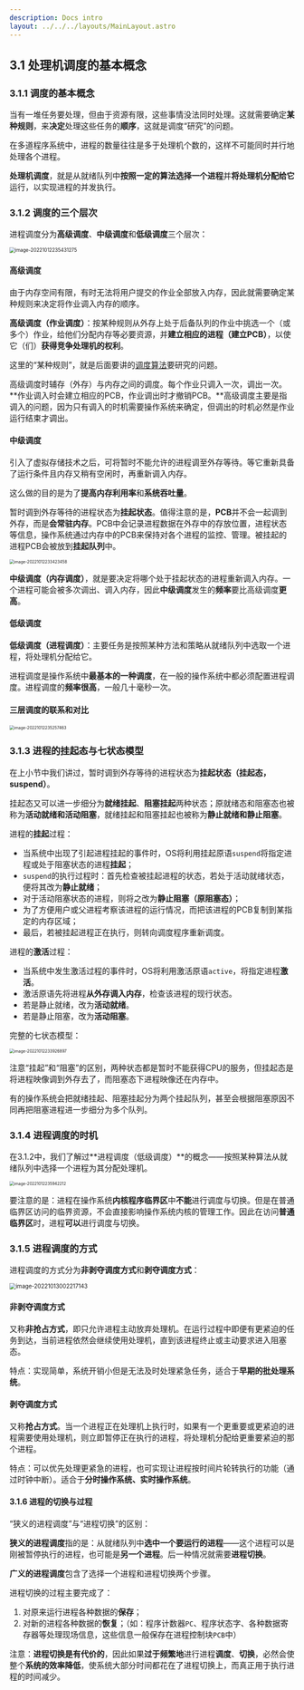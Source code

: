 ```yaml
---
description: Docs intro
layout: ../../../layouts/MainLayout.astro
---
```


## 3.1 处理机调度的基本概念

### 3.1.1 调度的基本概念

当有一堆任务要处理，但由于资源有限，这些事情没法同时处理。这就需要确定**某种规则**，来**决定**处理这些任务的**顺序**，这就是调度“研究”的问题。

在多道程序系统中，进程的数量往往是多于处理机个数的，这样不可能同时并行地处理各个进程。

**处理机调度**，就是从就绪队列中**按照一定的算法选择一个进程**并**将处理机分配给它**运行，以实现进程的并发执行。

### 3.1.2 调度的三个层次

进程调度分为**高级调度**、**中级调度**和**低级调度**三个层次：

<img src="https://images.drshw.tech/images/notes/image-20221012235431275.png" alt="image-20221012235431275" style="zoom:60%;" />

#### 高级调度

由于内存空间有限，有时无法将用户提交的作业全部放入内存，因此就需要确定某种规则来决定将作业调入内存的顺序。

**高级调度（作业调度）**：按某种规则从外存上处于后备队列的作业中挑选一个（或多个）作业，给他们分配内存等必要资源，并**建立相应的进程（建立PCB）**，以使它（们）**获得竞争处理机的权利**。

这里的“某种规则”，就是后面要讲的[调度算法](https://docs.drshw.tech/os/3/2/)要研究的问题。

高级调度时辅存（外存）与内存之间的调度。每个作业只调入一次，调出一次。**作业调入时会建立相应的PCB，作业调出时才撤销PCB。**高级调度主要是指调入的问题，因为只有调入的时机需要操作系统来确定，但调出的时机必然是作业运行结束才调出。

#### 中级调度

引入了虚拟存储技术之后，可将暂时不能允许的进程调至外存等待。等它重新具备了运行条件且内存又稍有空闲时，再重新调入内存。

这么做的目的是为了**提高内存利用率**和**系统吞吐量**。

暂时调到外存等待的进程状态为**挂起状态**。值得注意的是，**PCB**并不会一起调到外存，而是**会常驻内存**。PCB中会记录进程数据在外存中的存放位置，进程状态等信息，操作系统通过内存中的PCB来保持对各个进程的监控、管理。被挂起的进程PCB会被放到**挂起队列**中。

<img src="https://images.drshw.tech/images/notes/image-20221012233423458.png" alt="image-20221012233423458" style="zoom:50%;" />

**中级调度（内存调度）**，就是要决定将哪个处于挂起状态的进程重新调入内存。一个进程可能会被多次调出、调入内存，因此**中级调度**发生的**频率**要比高级调度**更高**。

#### 低级调度

**低级调度（进程调度）**：主要任务是按照某种方法和策略从就绪队列中选取一个进程，将处理机分配给它。

进程调度是操作系统中**最基本的一种调度**，在一般的操作系统中都必须配置进程调度。进程调度的**频率很高**，一般几十毫秒一次。

#### 三层调度的联系和对比

<img src="https://images.drshw.tech/images/notes/image-20221012235257463.png" alt="image-20221012235257463" style="zoom:50%;" />

### 3.1.3 进程的挂起态与七状态模型

在上小节中我们讲过，暂时调到外存等待的进程状态为**挂起状态（挂起态，suspend）**。

挂起态又可以进一步细分为**就绪挂起**、**阻塞挂起**两种状态；原就绪态和阻塞态也被称为**活动就绪和活动阻塞**，就绪挂起和阻塞挂起也被称为**静止就绪和静止阻塞**。

进程的**挂起**过程：

+ 当系统中出现了引起进程挂起的事件时，OS将利用挂起原语`suspend`将指定进程或处于阻塞状态的进程**挂起**；
+ `suspend`的执行过程时：首先检查被挂起进程的状态，若处于活动就绪状态，便将其改为**静止就绪**；
+ 对于活动阻塞状态的进程，则将之改为**静止阻塞（原阻塞态）**；
+ 为了方便用户或父进程考察该进程的运行情况，而把该进程的PCB复制到某指定的内存区域；
+ 最后，若被挂起进程正在执行，则转向调度程序重新调度。

进程的**激活**过程：

+ 当系统中发生激活过程的事件时，OS将利用激活原语`active`，将指定进程**激活**。
+ 激活原语先将进程**从外存调入内存**，检查该进程的现行状态。
+ 若是静止就绪，改为**活动就绪**。
+ 若是静止阻塞，改为**活动阻塞**。

完整的七状态模型：

<img src="https://images.drshw.tech/images/notes/image-20221012233926897.png" alt="image-20221012233926897" style="zoom:50%;" />

注意“挂起”和“阻塞”的区别，两种状态都是暂时不能获得CPU的服务，但挂起态是将进程映像调到外存去了，而阻塞态下进程映像还在内存中。

有的操作系统会把就绪挂起、阻塞挂起分为两个挂起队列，甚至会根据阻塞原因不同再把阻塞进程进一步细分为多个队列。

### 3.1.4 进程调度的时机

在3.1.2中，我们了解过**进程调度（低级调度）**的概念——按照某种算法从就绪队列中选择一个进程为其分配处理机。

<img src="https://images.drshw.tech/images/notes/image-20221012235942212.png" alt="image-20221012235942212" style="zoom:50%;" />

要注意的是：进程在操作系统**内核程序临界区**中**不能**进行调度与切换。但是在普通临界区访问的临界资源，不会直接影响操作系统内核的管理工作。因此在访问**普通临界区**时，进程**可以**进行调度与切换。

### 3.1.5 进程调度的方式

进程调度的方式分为**非剥夺调度方式**和**剥夺调度方式**：

<img src="https://images.drshw.tech/images/notes/image-20221013002217143.png" alt="image-20221013002217143" style="zoom:70%;" />

#### 非剥夺调度方式

又称**非抢占方式**，即只允许进程主动放弃处理机。在运行过程中即便有更紧迫的任务到达，当前进程依然会继续使用处理机，直到该进程终止或主动要求进入阻塞态。

特点：实现简单，系统开销小但是无法及时处理紧急任务，适合于**早期的批处理系统**。

#### 剥夺调度方式

又称**抢占方式**。当一个进程正在处理机上执行时，如果有一个更重要或更紧迫的进程需要使用处理机，则立即暂停正在执行的进程，将处理机分配给更重要紧迫的那个进程。

特点：可以优先处理更紧急的进程，也可实现让进程按时间片轮转执行的功能（通过时钟中断）。适合于**分时操作系统、实时操作系统**。

#### 3.1.6 进程的切换与过程

“狭义的进程调度”与“进程切换”的区别：

**狭义的进程调度**指的是：从就绪队列中**选中一个要运行的进程**——这个进程可以是刚被暂停执行的进程，也可能是**另一个进程**。后一种情况就需要**进程切换**。

**广义的进程调度**包含了选择一个进程和进程切换两个步骤。

进程切换的过程主要完成了：

1. 对原来运行进程各种数据的**保存**；
2. 对新的进程各种数据的**恢复**；（如：程序计数器`PC`、程序状态字、各种数据寄存器等处理现场信息，这些信息一般保存在进程控制块`PCB`中）

注意：**进程切换是有代价的**，因此如果**过于频繁地**进行进程**调度**、**切换**，必然会使整个**系统的效率降低**，使系统大部分时间都花在了进程切换上，而真正用于执行进程的时间减少。